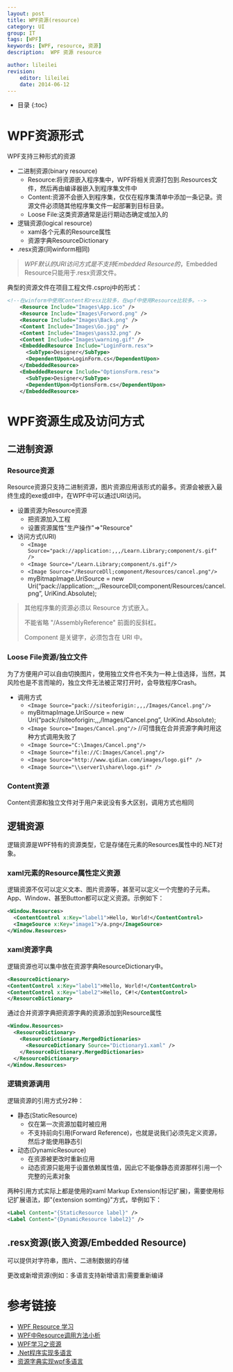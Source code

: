 ```yaml
---
layout: post
title: WPF资源(resource)
category: UI
group: IT
tags: [WPF]
keywords: [WPF, resource, 资源]
description:  WPF 资源 resource

author: lileilei
revision:
    editor: lileilei
    date: 2014-06-12
---
```


* 目录
{:toc}

# WPF资源形式

WPF支持三种形式的资源

+ 二进制资源(binary resource)
    - Resource:将资源嵌入程序集中，WPF将相关资源打包到.Resources文件，然后再由编译器嵌入到程序集文件中
    - Content:资源不会嵌入到程序集，仅仅在程序集清单中添加一条记录。资源文件必须随其他程序集文件一起部署到目标目录。 
    - Loose File:这类资源通常是运行期动态确定或加入的
+ 逻辑资源(logical resource)
    - xaml各个元素的Resource属性
    - 资源字典ResourceDictionary
+ .resx资源(同winform相同)

> *WPF默认的URI访问方式是不支持Embedded Resource的*，Embedded Resource只能用于.resx资源文件。

典型的资源文件在项目工程文件.csproj中的形式：

~~~ xml
<!--在winform中使用Content和resx比较多，在wpf中使用Resource比较多。-->
    <Resource Include="Images\App.ico" />
    <Resource Include="Images\Forword.png" />
    <Resource Include="Images\Back.png" />
    <Content Include="Images\Go.jpg" />
    <Content Include="Images\pass32.png" />
    <Content Include="Images\warning.gif" />
    <EmbeddedResource Include="LoginForm.resx">
      <SubType>Designer</SubType>
      <DependentUpon>LoginForm.cs</DependentUpon>
    </EmbeddedResource>
    <EmbeddedResource Include="OptionsForm.resx">
      <SubType>Designer</SubType>
      <DependentUpon>OptionsForm.cs</DependentUpon>
    </EmbeddedResource>
~~~

# WPF资源生成及访问方式

## 二进制资源

### Resource资源

Resource资源只支持二进制资源，图片资源应用该形式的最多。资源会被嵌入最终生成的exe或dll中，在WPF中可以通过URI访问。

+ 设置资源为Resource资源
    - 把资源加入工程
    - 设置资源属性"生产操作"=>"Resource"
+ 访问方式(URI)
    - `<Image  Source="pack://application:,,,/Learn.Library;component/s.gif" />`
    - `<Image Source="/Learn.Library;component/s.gif"/>`
    - `<Image Source="/ResourceDll;component/Resources/cancel.png"/>`
    - myBitmapImage.UriSource = 
      new Uri(“pack://application:,,,/ResourceDll;component/Resources/cancel.png”, UriKind.Absolute);

> 其他程序集的资源必须以 Resource 方式嵌入。
> 
> 不能省略 "/AssemblyReference" 前面的反斜杠。
> 
> Component 是关键字，必须包含在 URI 中。

### Loose File资源/独立文件

为了方便用户可以自由切换图片，使用独立文件也不失为一种上佳选择，当然，其风险也是不言而喻的，独立文件无法被正常打开时，会导致程序Crash。

+ 调用方式
    - `<Image Source="pack://siteoforigin:,,,/Images/Cancel.png"/>`
    - myBitmapImage.UriSource = new Uri(“pack://siteoforigin:,,,/Images/Cancel.png”, UriKind.Absolute);
    - `<Image Source="Images/Cancel.png"/>` //可惜我在合并资源字典时用这种方式调用失败了
    - `<Image Source="C:\Images/Cancel.png"/>`
    - `<Image Source="file://C:Images/Cancel.png"/>`
    - `<Image Source="http://www.qidian.com/images/logo.gif" />`
    - `<Image Source="\\server1\share\logo.gif" />`

### Content资源

Content资源和独立文件对于用户来说没有多大区别，调用方式也相同

## 逻辑资源

逻辑资源是WPF特有的资源类型，它是存储在元素的Resources属性中的.NET对象。

### xaml元素的Resource属性定义资源

逻辑资源不仅可以定义文本、图片资源等，甚至可以定义一个完整的子元素。App、Window、甚至Button都可以定义资源。示例如下：

~~~ xml
<Window.Resources>
  <ContentControl x:Key="label1">Hello, World!</ContentControl>
  <ImageSource x:Key="image1">/a.png</ImageSource>
</Window.Resources>
~~~

### xaml资源字典

逻辑资源也可以集中放在资源字典ResourceDictionary中。

~~~ xml
<ResourceDictionary>
<ContentControl x:Key="label1">Hello, World!</ContentControl>
<ContentControl x:Key="label2">Hello, C#!</ContentControl>
</ResourceDictionary>
~~~

通过合并资源字典把资源字典的资源添加到Resource属性

~~~ xml
<Window.Resources>
  <ResourceDictionary>
    <ResourceDictionary.MergedDictionaries>
      <ResourceDictionary Source="Dictionary1.xaml" />
    </ResourceDictionary.MergedDictionaries>
  </ResourceDictionary>
</Window.Resources>
~~~

### 逻辑资源调用

逻辑资源的引用方式分2种：

+ 静态(StaticResource)
    - 仅在第一次资源加载时被应用
    - 不支持前向引用(Forward Reference)，也就是说我们必须先定义资源，然后才能使用静态引
+ 动态(DynamicResource)
    - 在资源被更改时重新应用
    - 动态资源只能用于设置依赖属性值，因此它不能像静态资源那样引用一个完整的元素对象

两种引用方式实际上都是使用的xaml Markup Extension(标记扩展)，需要使用标记扩展语法，即"{extension somting}"方式，举例如下：

~~~ xml
<Label Content="{StaticResource label}" />
<Label Content="{DynamicResource label2}" /> 
~~~

## .resx资源(嵌入资源/Embedded Resource)

可以提供对字符串，图片、二进制数据的存储

更改或新增资源(例如：多语言支持新增语言)需要重新编译

# 参考链接

+ [WPF Resource 学习](http://wenku.baidu.com/link?url=J5y0P6ARZSGybirBpVzKB3SgfnHbLt4ThfKoAlm3xsq6Kl8xE95kqbXVOGk8YQg2ruR9zboGJc9tyVHiqzn1tTyN8ITCYSUG0D4ZyvgZZNq)
+ [WPF中Resource调用方法小析](http://www.alvachien.com/alvablog/?p=1014)
+ [WPF学习之资源](http://www.cnblogs.com/zlgcool/archive/2008/10/18/1314281.html)
+ [.Net程序实现多语言](http://www.withonly.com/?p=413)
+ [资源字典实现wpf多语言](http://www.oschina.net/translate/building-multilingual-wpf-applications)